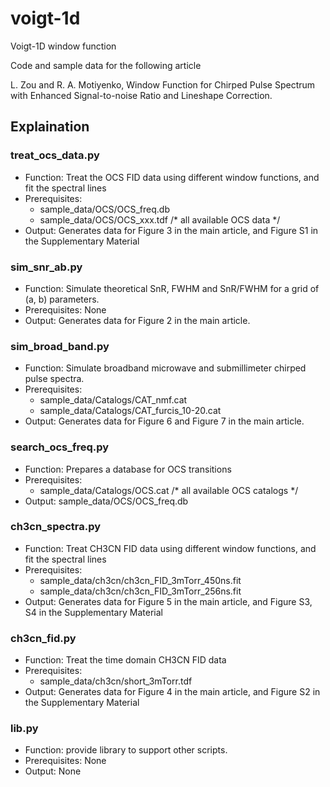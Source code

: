 # voigt-1d
Voigt-1D window function 

Code and sample data for the following article

L. Zou and R. A. Motiyenko, Window Function for Chirped Pulse Spectrum with Enhanced Signal-to-noise Ratio and Lineshape Correction.


## Explaination

### treat_ocs_data.py
* Function: Treat the OCS FID data using different window functions, and fit the spectral lines
* Prerequisites: 
    * sample_data/OCS/OCS_freq.db 
    * sample_data/OCS/OCS_xxx.tdf         /* all available OCS data */
* Output: Generates data for Figure 3 in the main article, and Figure S1 in the Supplementary Material

### sim_snr_ab.py
* Function: Simulate theoretical SnR, FWHM and SnR/FWHM for a grid of (a, b) parameters.
* Prerequisites: None
* Output: Generates data for Figure 2 in the main article.

### sim_broad_band.py
* Function: Simulate broadband microwave and submillimeter chirped pulse spectra.
* Prerequisites: 
    * sample_data/Catalogs/CAT_nmf.cat  
    * sample_data/Catalogs/CAT_furcis_10-20.cat
* Output: Generates data for Figure 6 and Figure 7 in the main article.

### search_ocs_freq.py
* Function: Prepares a database for OCS transitions
* Prerequisites:
    * sample_data/Catalogs/OCS.cat      /* all available OCS catalogs */
* Output: sample_data/OCS/OCS_freq.db

### ch3cn_spectra.py
* Function: Treat CH3CN FID data using different window functions, and fit the spectral lines
* Prerequisites:
    * sample_data/ch3cn/ch3cn_FID_3mTorr_450ns.fit
    * sample_data/ch3cn/ch3cn_FID_3mTorr_256ns.fit
* Output: Generates data for Figure 5 in the main article, and Figure S3, S4 in the Supplementary Material

### ch3cn_fid.py
* Function: Treat the time domain CH3CN FID data
* Prerequisites:
    * sample_data/ch3cn/short_3mTorr.tdf
* Output: Generates data for Figure 4 in the main article, and Figure S2 in the Supplementary Material

### lib.py
* Function: provide library to support other scripts.
* Prerequisites: None
* Output: None
